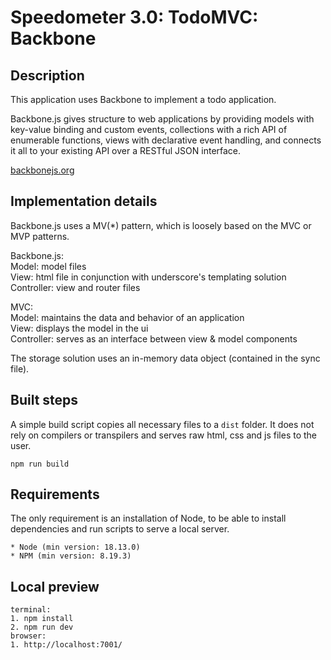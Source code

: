 # Speedometer 3.0: TodoMVC: Backbone

## Description

This application uses Backbone to implement a todo application.

Backbone.js gives structure to web applications by providing models with key-value binding and custom events, collections with a rich API of enumerable functions, views with declarative event handling, and connects it all to your existing API over a RESTful JSON interface.

[backbonejs.org](https://backbonejs.org/)

## Implementation details

Backbone.js uses a MV(\*) pattern, which is loosely based on the MVC or MVP patterns.

Backbone.js:\
Model: model files\
View: html file in conjunction with underscore's templating solution\
Controller: view and router files

MVC:\
Model: maintains the data and behavior of an application\
View: displays the model in the ui\
Controller: serves as an interface between view & model components

The storage solution uses an in-memory data object (contained in the sync file).

## Built steps

A simple build script copies all necessary files to a `dist` folder.
It does not rely on compilers or transpilers and serves raw html, css and js files to the user.

```
npm run build
```

## Requirements

The only requirement is an installation of Node, to be able to install dependencies and run scripts to serve a local server.

```
* Node (min version: 18.13.0)
* NPM (min version: 8.19.3)
```

## Local preview

```
terminal:
1. npm install
2. npm run dev
browser:
1. http://localhost:7001/
```
